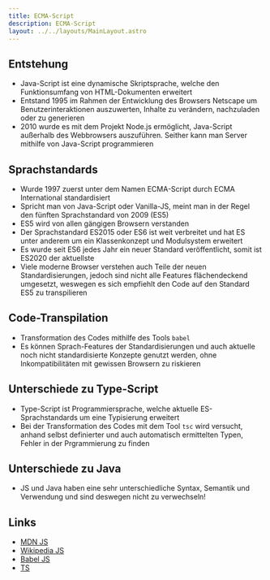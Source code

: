 ```yaml
---
title: ECMA-Script
description: ECMA-Script
layout: ../../layouts/MainLayout.astro
---
```


## Entstehung

- Java-Script ist eine dynamische Skriptsprache, welche den Funktionsumfang von HTML-Dokumenten erweitert
- Entstand 1995 im Rahmen der Entwicklung des Browsers Netscape um Benutzerinteraktionen auszuwerten, Inhalte zu verändern, nachzuladen oder zu generieren
- 2010 wurde es mit dem Projekt Node.js ermöglicht, Java-Script außerhalb des Webbrowsers auszuführen. Seither kann man Server mithilfe von Java-Script programmieren

## Sprachstandards

- Wurde 1997 zuerst unter dem Namen ECMA-Script durch ECMA International standardisiert
- Spricht man von Java-Script oder Vanilla-JS, meint man in der Regel den fünften Sprachstandard von 2009 (ES5)
- ES5 wird von allen gängigen Browsern verstanden
- Der Sprachstandard ES2015 oder ES6 ist weit verbreitet und hat ES unter anderem um ein Klassenkonzept und Modulsystem erweitert
- Es wurde seit ES6 jedes Jahr ein neuer Standard veröffentlicht, somit ist ES2020 der aktuellste
- Viele moderne Browser verstehen auch Teile der neuen Standardisierungen, jedoch sind nicht alle Features flächendeckend umgesetzt, weswegen es sich empfiehlt den Code auf den Standard ES5 zu transpilieren

## Code-Transpilation

- Transformation des Codes mithilfe des Tools `babel`
- Es können Sprach-Features der Standardisierungen und auch aktuelle noch nicht standardisierte Konzepte genutzt werden, ohne Inkompatibilitäten mit gewissen Browsern zu riskieren

## Unterschiede zu Type-Script

- Type-Script ist Programmiersprache, welche aktuelle ES-Sprachstandards um eine Typisierung erweitert
- Bei der Transformation des Codes mit dem Tool `tsc` wird versucht, anhand selbst definierter und auch automatisch ermittelten Typen, Fehler in der Prgrammierung zu finden

## Unterschiede zu Java

- JS und Java haben eine sehr unterschiedliche Syntax, Semantik und Verwendung und sind deswegen nicht zu verwechseln!

## Links

- [MDN JS](https://developer.mozilla.org/de/docs/Web/JavaScript)
- [Wikipedia JS](https://de.wikipedia.org/wiki/JavaScript)
- [Babel JS](https://babeljs.io/)
- [TS](https://www.typescriptlang.org/)
